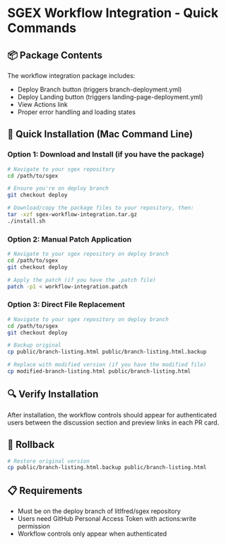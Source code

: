 # SGEX Workflow Integration - Quick Commands

## 📦 Package Contents
The workflow integration package includes:
- Deploy Branch button (triggers branch-deployment.yml)
- Deploy Landing button (triggers landing-page-deployment.yml)  
- View Actions link
- Proper error handling and loading states

## 🚀 Quick Installation (Mac Command Line)

### Option 1: Download and Install (if you have the package)
```bash
# Navigate to your sgex repository
cd /path/to/sgex

# Ensure you're on deploy branch
git checkout deploy

# Download/copy the package files to your repository, then:
tar -xzf sgex-workflow-integration.tar.gz
./install.sh
```

### Option 2: Manual Patch Application
```bash
# Navigate to your sgex repository on deploy branch
cd /path/to/sgex
git checkout deploy

# Apply the patch (if you have the .patch file)
patch -p1 < workflow-integration.patch
```

### Option 3: Direct File Replacement
```bash
# Navigate to your sgex repository on deploy branch
cd /path/to/sgex
git checkout deploy

# Backup original
cp public/branch-listing.html public/branch-listing.html.backup

# Replace with modified version (if you have the modified file)
cp modified-branch-listing.html public/branch-listing.html
```

## 🔍 Verify Installation
After installation, the workflow controls should appear for authenticated users between the discussion section and preview links in each PR card.

## 🔄 Rollback
```bash
# Restore original version
cp public/branch-listing.html.backup public/branch-listing.html
```

## 📋 Requirements
- Must be on the deploy branch of litlfred/sgex repository
- Users need GitHub Personal Access Token with actions:write permission
- Workflow controls only appear when authenticated